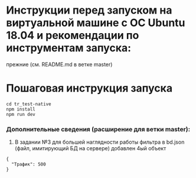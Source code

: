 # Инструкции перед запуском на виртуальной машине с ОС Ubuntu 18.04 и рекомендации по инструментам запуска:
  
прежние (см. README.md в ветке master) 

# Пошаговая инструкция запуска
```
cd tr_test-native
npm install
npm run dev
```

### Дополнительные сведения (расширение для ветки master):

1. В задании №3 для большей наглядности работы фильтра в bd.json (файл, имитирующий БД на сервере) добавлен 4ый объект

```
{
  "Трафик": 500
}
```
